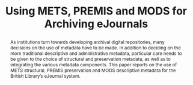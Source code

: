 ---
abstract: As institutions turn towards developing archival digital repositories, many
  decisions on the use of metadata have to be made. In addition to deciding on the
  more traditional descriptive and administrative metadata, particular care needs
  to be given to the choice of structural and preservation metadata, as well as to
  integrating the various metadata components. This paper reports on the use of METS
  structural, PREMIS preservation and MODS descriptive metadata for the British Library’s
  eJournal system.
creators:
- Dappert, Angela
- Enders, Markus
date: null
document_url: https://services.phaidra.univie.ac.at/api/object/o:294144/download
grand_parent: iPRES
institutions: []
keywords:
- london
landing_page_url: https://phaidra.univie.ac.at/o:294144
language: eng
layout: publication
license: CC BY-SA 3.0 AT
notes_url: null
parent: iPRES 2008
publication_type: paper
size: 85844
slides_url: null
source_name: iPRES
stream_url: null
title: Using METS, PREMIS and MODS for Archiving eJournals
year: 2008
---
